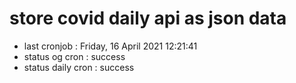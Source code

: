 # store covid daily api as json data

- last cronjob : Friday, 16 April 2021 12:21:41
- status og cron : success
- status daily cron : success
      
      